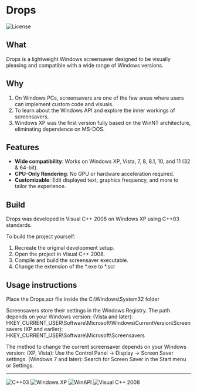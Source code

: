 
# Drops

![License](https://img.shields.io/badge/License-GPLv3-blue.svg)

## What

Drops is a lightweight Windows screensaver designed to be visually pleasing and compatible with a wide range of Windows versions.


## Why

1. On Windows PCs, screensavers are one of the few areas where users can implement custom code and visuals.
2. To learn about the Windows API and explore the inner workings of screensavers.
3. Windows XP was the first version fully based on the WinNT architecture, eliminating dependence on MS-DOS.


## Features

- **Wide compatibility**: Works on Windows XP, Vista, 7, 8, 8.1, 10, and 11 (32 & 64-bit).
- **CPU-Only Rendering**: No GPU or hardware acceleration required.
- **Customizable**: Edit displayed text, graphics frequency, and more to tailor the experience.


## Build

Drops was developed in Visual C++ 2008 on Windows XP using C++03 standards.

To build the project yourself:

1. Recreate the original development setup.
2. Open the project in Visual C++ 2008.
3. Compile and build the screensaver executable.
4. Change the extension of the *.exe to *.scr


## Usage instructions

Place the Drops.scr file inside the C:\Windows\System32 folder

Screensavers store their settings in the Windows Registry.
The path depends on your Windows version:
(Vista and later): HKEY_CURRENT_USER\Software\Microsoft\Windows\CurrentVersion\Screensavers
(XP and earlier): HKEY_CURRENT_USER\Software\Microsoft\Screensavers

The method to change the current screensaver depends on your Windows version:
(XP, Vista): Use the Control Panel → Display → Screen Saver settings.
(Windows 7 and later): Search for Screen Saver in the Start menu or Settings.

---

![C++03](https://img.shields.io/badge/C%2B%2B-03-blue.svg)
![Windows XP](https://img.shields.io/badge/Windows%20XP-003399?logo=windows-xp&logoColor=white)
![WinAPI](https://img.shields.io/badge/WinAPI-API-blue.svg)
![Visual C++ 2008](https://img.shields.io/badge/Visual%20C%2B%2B%202008-5C2D91?logo=visual-studio&logoColor=white)


